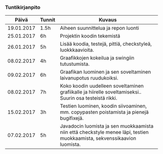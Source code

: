 ### Tuntikirjanpito
Päivä | Tunnit | Kuvaus
--------------- | ----- | ------
19.01.2017 | 1.5h | Aiheen suunnittelua ja repon luonti
25.01.2017| 6h | Projektin koodin tekemistä
26.01.2017| 5h | Lisää koodia, testejä, pittiä, checkstyleä, luokkkaavioita.
08.02.2017 | 4h | Graafikkojen kokeilua ja swingiin tutustumista.
09.02.2017 | 6h | Graafikan luominen ja sen soveltaminen laivanupotus ruudukoiksi.
08.02.2017 | 7h | Koko koodin uudelleen soveltaminen grafiikalle ja hiirelle soveltamiseksi.. Suurin osa testeistä rikki.
15.02.2017 | 3h | Testien luominen, koodin siivoaminen, mm. copypasten poistamista ja pienejä bugifixejä.
07.02.2017 | 5h | Javadocin luomista ja sen muokkaamista niin että checkstyle menee läpi, testien muokkaamista, sekvenssikaavion luomista.
